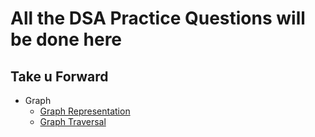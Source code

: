 # All the DSA Practice Questions will be done here

## Take u Forward

- Graph
  - [Graph Representation](./tuf/Graph/GraphRepresentation.java)
  - [Graph Traversal](./tuf/Graph/GraphTraversal.java)
